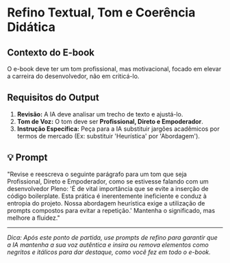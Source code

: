 # Refino Textual, Tom e Coerência Didática

## Contexto do E-book
O e-book deve ter um tom profissional, mas motivacional, focado em elevar a carreira do desenvolvedor, não em criticá-lo.

## Requisitos do Output
1.  **Revisão:** A IA deve analisar um trecho de texto e ajustá-lo.
2.  **Tom de Voz:** O tom deve ser **Profissional, Direto e Empoderador**.
3.  **Instrução Específica:** Peça para a IA substituir jargões acadêmicos por termos de mercado (Ex: substituir 'Heurística' por 'Abordagem').

## 💡 Prompt

"Revise e reescreva o seguinte parágrafo para um tom que seja Profissional, Direto e Empoderador, como se estivesse falando com um desenvolvedor Pleno: 'É de vital importância que se evite a inserção de código boilerplate. Esta prática é inerentemente ineficiente e conduz à entropia do projeto. Nossa abordagem heurística exige a utilização de prompts compostos para evitar a repetição.' Mantenha o significado, mas melhore a fluidez."

---
*Dica: Após este ponto de partida, use prompts de refino para garantir que a IA mantenha a sua voz autêntica e insira ou remova elementos como negritos e itálicos para dar destaque, como você fez em todo o e-book.*
